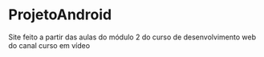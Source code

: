 # ProjetoAndroid
 Site feito a partir das aulas do módulo 2 do curso de desenvolvimento web do canal curso em vídeo
